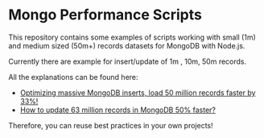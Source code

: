 # Mongo Performance Scripts
This repository contains some examples of scripts working with small (1m) and medium sized (50m+)  records datasets for MongoDB with Node.js.

Currently there are example for insert/update of 1m , 10m, 50m records.

All the explanations can be found here:
 - [Optimizing massive MongoDB inserts, load 50 million records faster by 33%!](https://harazdovskiy.medium.com/50-million-records-insert-in-mongodb-using-node-js-5c62b7d7af5a)
 - [How to update 63 million records in MongoDB 50% faster?](https://harazdovskiy.medium.com)

Therefore, you can reuse best practices in your own projects!